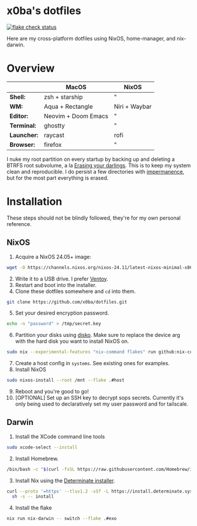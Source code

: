 # x0ba's dotfiles

[![flake check status](https://img.shields.io/github/actions/workflow/status/x0ba/dotfiles/check.yml?label=flake%20check&logo=nixos&logoColor=%23fff&style=flat-square&color=f5c2e7)](https://github.com/x0ba/dotfiles/actions/workflows/check.yml)

Here are my cross-platform dotfiles using NixOS, home-manager, and nix-darwin.

# Overview

|               | MacOS                   | NixOS                                            |
|---------------|-------------------------|--------------------------------------------------|
| **Shell:**    | zsh + starship          | "                                                |
| **WM:**       | Aqua + Rectangle        | Niri + Waybar                                    |
| **Editor:**   | Neovim + Doom Emacs     | "                                                |
| **Terminal:** | ghostty                 | "                                                |
| **Launcher:** | raycast                 | rofi                                             |
| **Browser:**  | firefox                 | "                                                |

I nuke my root partition on every startup by backing up and deleting a BTRFS root subvolume, a la [Erasing your darlings](https://grahamc.com/blog/erase-your-darlings/). This is to keep my system clean and reproducible. I do persist a few directories with [impermanence](https://github.com/nix-community/impermanence), but for the most part everything is erased.

# Installation

These steps should not be blindly followed, they're for my own personal reference.

## NixOS

1. Acquire a NixOS 24.05+ image:

```bash
wget -O https://channels.nixos.org/nixos-24.11/latest-nixos-minimal-x86_64-linux.iso
```

2. Write it to a USB drive. I prefer [Ventoy](https://www.ventoy.net/).
1. Restart and boot into the installer.
1. Clone these dotfiles somewhere and `cd` into them.

```bash
git clone https://github.com/x0ba/dotfiles.git
```

5. Set your desired encryption password.

```bash
echo -n "password" > /tmp/secret.key
```

6. Partition your disks using [disko](https://github.com/nix-community/disko). Make sure to replace the device arg with the hard disk you want to install NixOS on.

```bash
sudo nix --experimental-features "nix-command flakes" run github:nix-community/disko/latest -- --arg device '"/dev/nvme0n1"' --mode destroy,format,mount ./disks/default.nix
```

7. Create a host config in `systems`. See existing ones for examples.
8. Install NixOS

```bash
sudo nixos-install --root /mnt --flake .#host
```

9. Reboot and you're good to go!
10. \[OPTIONAL\] Set up an SSH key to decrypt sops secrets. Currently it's only being used to declaratively set my user password and for tailscale.

## Darwin

1. Install the XCode command line tools

```bash
sudo xcode-select --install
```

2. Install Homebrew.

```bash
/bin/bash -c "$(curl -fsSL https://raw.githubusercontent.com/Homebrew/install/HEAD/install.sh)"
```

3. Install Nix using the [Determinate installer](https://github.com/DeterminateSystems/nix-installer).

```bash
curl --proto '=https' --tlsv1.2 -sSf -L https://install.determinate.systems/nix | \
  sh -s -- install
```

4. Install the flake

```bash
nix run nix-darwin -- switch --flake .#exo
```
